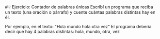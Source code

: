 #💡 Ejercicio: Contador de palabras únicas
Escribí un programa que reciba un texto (una oración o párrafo) y cuente cuántas palabras distintas hay en él.

Por ejemplo, en el texto:
"Hola mundo hola otra vez"
El programa debería decir que hay 4 palabras distintas: hola, mundo, otra, vez